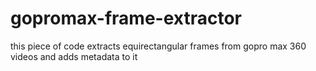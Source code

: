 # gopromax-frame-extractor
this piece of code extracts equirectangular frames from gopro max 360 videos and adds metadata to it
